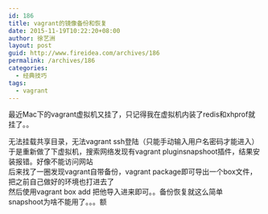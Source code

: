 ```yaml
---
id: 186
title: vagrant的镜像备份和恢复
date: 2015-11-19T10:22:20+08:00
author: 徐艺洲
layout: post
guid: http://www.fireidea.com/archives/186
permalink: /archives/186
categories:
  - 经典技巧
tags:
  - vagrant
---
```

<div id="sina_keyword_ad_area2" class="articalContent   newfont_family">
  最近Mac下的vagrant虚拟机又挂了，只记得我在虚拟机内装了redis和xhprof就挂了。。</p> 
  
  <div>
    无法挂载共享目录，无法vagrant ssh登陆（只能手动输入用户名密码才能进入）
  </div>
  
  <div>
  </div>
  
  <div>
    于是重新做了下虚拟机，搜索网络发现有vagrant pluginsnapshoot插件，结果安装报错。好像不能访问网站
  </div>
  
  <div>
  </div>
  
  <div>
    后来找了一圈发现vagrant自带备份，vagrant package即可导出一个box文件，把之前自己做好的环境也打进去了
  </div>
  
  <div>
    然后使用vagrant box add 把他导入进来即可。。备份恢复就这么简单
  </div>
  
  <div>
  </div>
  
  <div>
    snapshoot为啥不能用了。。。额
  </div>